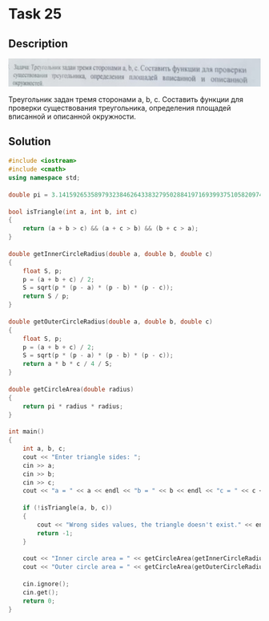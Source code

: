 # Task 25

## Description

![Description](25_description.png)

Треугольник задан тремя сторонами а, b, с. Составить функции для проверки существования треугольника, определения площадей вписанной и описанной окружности.

## Solution

```C++
#include <iostream>
#include <cmath>
using namespace std;

double pi = 3.141592653589793238462643383279502884197169399375105820974;

bool isTriangle(int a, int b, int c)
{
    return (a + b > c) && (a + c > b) && (b + c > a);
}

double getInnerСircleRadius(double a, double b, double c)
{
    float S, p;
    p = (a + b + c) / 2;
    S = sqrt(p * (p - a) * (p - b) * (p - c));
    return S / p;
}

double getOuterСircleRadius(double a, double b, double c)
{
    float S, p;
    p = (a + b + c) / 2;
    S = sqrt(p * (p - a) * (p - b) * (p - c));
    return a * b * c / 4 / S;
}

double getCircleArea(double radius)
{
    return pi * radius * radius;
}

int main()
{
    int a, b, c;
    cout << "Enter triangle sides: ";
    cin >> a;
    cin >> b;
    cin >> c;
    cout << "a = " << a << endl << "b = " << b << endl << "c = " << c << endl;

    if (!isTriangle(a, b, c))
    {
        cout << "Wrong sides values, the triangle doesn't exist." << endl;
        return -1;
    }

    cout << "Inner circle area = " << getCircleArea(getInnerСircleRadius(a, b, c)) << endl;
    cout << "Outer circle area = " << getCircleArea(getOuterСircleRadius(a, b, c)) << endl;

    cin.ignore();
    cin.get();
    return 0;
}
```
